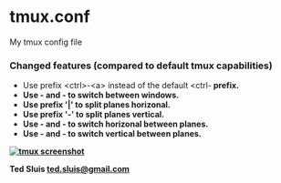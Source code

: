 # tmux.conf  
My tmux config file  
  
### Changed features (compared to default tmux capabilities)  
* Use prefix \<ctrl\>-\<a\> instead of the default <ctrl-<b> prefix.  
* Use <shift>-<left arrow> and <shift>-<right arrow> to switch between windows.  
* Use prefix '|' to split planes horizonal.   
* Use prefix '-' to split planes vertical.  
* Use <alt>-<left arrow> and <alt>-<right arrow> to switch horizonal between planes.  
* Use <alt>-<arrow up> and <alt>-<arrow down> to switch vertical between planes.  
   
[![tmux screenshot](https://raw.githubusercontent.com/tedsluis/tmux.conf/master/tmux_screenshot.gif)](https://raw.githubusercontent.com/tedsluis/tmux.conf/master/tmux_screenshot.gif)

Ted Sluis
ted.sluis@gmail.com
